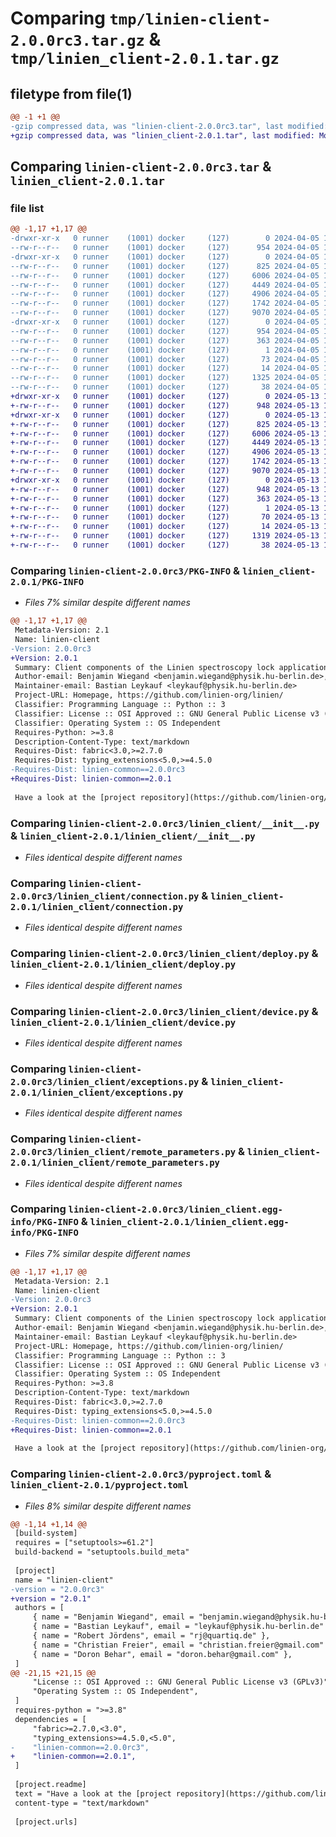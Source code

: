 # Comparing `tmp/linien-client-2.0.0rc3.tar.gz` & `tmp/linien_client-2.0.1.tar.gz`

## filetype from file(1)

```diff
@@ -1 +1 @@
-gzip compressed data, was "linien-client-2.0.0rc3.tar", last modified: Fri Apr  5 14:09:05 2024, max compression
+gzip compressed data, was "linien_client-2.0.1.tar", last modified: Mon May 13 15:18:08 2024, max compression
```

## Comparing `linien-client-2.0.0rc3.tar` & `linien_client-2.0.1.tar`

### file list

```diff
@@ -1,17 +1,17 @@
-drwxr-xr-x   0 runner    (1001) docker     (127)        0 2024-04-05 14:09:05.782100 linien-client-2.0.0rc3/
--rw-r--r--   0 runner    (1001) docker     (127)      954 2024-04-05 14:09:05.782100 linien-client-2.0.0rc3/PKG-INFO
-drwxr-xr-x   0 runner    (1001) docker     (127)        0 2024-04-05 14:09:05.782100 linien-client-2.0.0rc3/linien_client/
--rw-r--r--   0 runner    (1001) docker     (127)      825 2024-04-05 14:08:46.000000 linien-client-2.0.0rc3/linien_client/__init__.py
--rw-r--r--   0 runner    (1001) docker     (127)     6006 2024-04-05 14:08:46.000000 linien-client-2.0.0rc3/linien_client/connection.py
--rw-r--r--   0 runner    (1001) docker     (127)     4449 2024-04-05 14:08:46.000000 linien-client-2.0.0rc3/linien_client/deploy.py
--rw-r--r--   0 runner    (1001) docker     (127)     4906 2024-04-05 14:08:46.000000 linien-client-2.0.0rc3/linien_client/device.py
--rw-r--r--   0 runner    (1001) docker     (127)     1742 2024-04-05 14:08:46.000000 linien-client-2.0.0rc3/linien_client/exceptions.py
--rw-r--r--   0 runner    (1001) docker     (127)     9070 2024-04-05 14:08:46.000000 linien-client-2.0.0rc3/linien_client/remote_parameters.py
-drwxr-xr-x   0 runner    (1001) docker     (127)        0 2024-04-05 14:09:05.782100 linien-client-2.0.0rc3/linien_client.egg-info/
--rw-r--r--   0 runner    (1001) docker     (127)      954 2024-04-05 14:09:05.000000 linien-client-2.0.0rc3/linien_client.egg-info/PKG-INFO
--rw-r--r--   0 runner    (1001) docker     (127)      363 2024-04-05 14:09:05.000000 linien-client-2.0.0rc3/linien_client.egg-info/SOURCES.txt
--rw-r--r--   0 runner    (1001) docker     (127)        1 2024-04-05 14:09:05.000000 linien-client-2.0.0rc3/linien_client.egg-info/dependency_links.txt
--rw-r--r--   0 runner    (1001) docker     (127)       73 2024-04-05 14:09:05.000000 linien-client-2.0.0rc3/linien_client.egg-info/requires.txt
--rw-r--r--   0 runner    (1001) docker     (127)       14 2024-04-05 14:09:05.000000 linien-client-2.0.0rc3/linien_client.egg-info/top_level.txt
--rw-r--r--   0 runner    (1001) docker     (127)     1325 2024-04-05 14:08:46.000000 linien-client-2.0.0rc3/pyproject.toml
--rw-r--r--   0 runner    (1001) docker     (127)       38 2024-04-05 14:09:05.782100 linien-client-2.0.0rc3/setup.cfg
+drwxr-xr-x   0 runner    (1001) docker     (127)        0 2024-05-13 15:18:07.997424 linien_client-2.0.1/
+-rw-r--r--   0 runner    (1001) docker     (127)      948 2024-05-13 15:18:07.997424 linien_client-2.0.1/PKG-INFO
+drwxr-xr-x   0 runner    (1001) docker     (127)        0 2024-05-13 15:18:07.997424 linien_client-2.0.1/linien_client/
+-rw-r--r--   0 runner    (1001) docker     (127)      825 2024-05-13 15:17:51.000000 linien_client-2.0.1/linien_client/__init__.py
+-rw-r--r--   0 runner    (1001) docker     (127)     6006 2024-05-13 15:17:51.000000 linien_client-2.0.1/linien_client/connection.py
+-rw-r--r--   0 runner    (1001) docker     (127)     4449 2024-05-13 15:17:51.000000 linien_client-2.0.1/linien_client/deploy.py
+-rw-r--r--   0 runner    (1001) docker     (127)     4906 2024-05-13 15:17:51.000000 linien_client-2.0.1/linien_client/device.py
+-rw-r--r--   0 runner    (1001) docker     (127)     1742 2024-05-13 15:17:51.000000 linien_client-2.0.1/linien_client/exceptions.py
+-rw-r--r--   0 runner    (1001) docker     (127)     9070 2024-05-13 15:17:51.000000 linien_client-2.0.1/linien_client/remote_parameters.py
+drwxr-xr-x   0 runner    (1001) docker     (127)        0 2024-05-13 15:18:07.997424 linien_client-2.0.1/linien_client.egg-info/
+-rw-r--r--   0 runner    (1001) docker     (127)      948 2024-05-13 15:18:07.000000 linien_client-2.0.1/linien_client.egg-info/PKG-INFO
+-rw-r--r--   0 runner    (1001) docker     (127)      363 2024-05-13 15:18:07.000000 linien_client-2.0.1/linien_client.egg-info/SOURCES.txt
+-rw-r--r--   0 runner    (1001) docker     (127)        1 2024-05-13 15:18:07.000000 linien_client-2.0.1/linien_client.egg-info/dependency_links.txt
+-rw-r--r--   0 runner    (1001) docker     (127)       70 2024-05-13 15:18:07.000000 linien_client-2.0.1/linien_client.egg-info/requires.txt
+-rw-r--r--   0 runner    (1001) docker     (127)       14 2024-05-13 15:18:07.000000 linien_client-2.0.1/linien_client.egg-info/top_level.txt
+-rw-r--r--   0 runner    (1001) docker     (127)     1319 2024-05-13 15:17:51.000000 linien_client-2.0.1/pyproject.toml
+-rw-r--r--   0 runner    (1001) docker     (127)       38 2024-05-13 15:18:07.997424 linien_client-2.0.1/setup.cfg
```

### Comparing `linien-client-2.0.0rc3/PKG-INFO` & `linien_client-2.0.1/PKG-INFO`

 * *Files 7% similar despite different names*

```diff
@@ -1,17 +1,17 @@
 Metadata-Version: 2.1
 Name: linien-client
-Version: 2.0.0rc3
+Version: 2.0.1
 Summary: Client components of the Linien spectroscopy lock application.
 Author-email: Benjamin Wiegand <benjamin.wiegand@physik.hu-berlin.de>, Bastian Leykauf <leykauf@physik.hu-berlin.de>, Robert Jördens <rj@quartiq.de>, Christian Freier <christian.freier@gmail.com>, Doron Behar <doron.behar@gmail.com>
 Maintainer-email: Bastian Leykauf <leykauf@physik.hu-berlin.de>
 Project-URL: Homepage, https://github.com/linien-org/linien/
 Classifier: Programming Language :: Python :: 3
 Classifier: License :: OSI Approved :: GNU General Public License v3 (GPLv3)
 Classifier: Operating System :: OS Independent
 Requires-Python: >=3.8
 Description-Content-Type: text/markdown
 Requires-Dist: fabric<3.0,>=2.7.0
 Requires-Dist: typing_extensions<5.0,>=4.5.0
-Requires-Dist: linien-common==2.0.0rc3
+Requires-Dist: linien-common==2.0.1
 
 Have a look at the [project repository](https://github.com/linien-org/linien) for installation instructions.
```

### Comparing `linien-client-2.0.0rc3/linien_client/__init__.py` & `linien_client-2.0.1/linien_client/__init__.py`

 * *Files identical despite different names*

### Comparing `linien-client-2.0.0rc3/linien_client/connection.py` & `linien_client-2.0.1/linien_client/connection.py`

 * *Files identical despite different names*

### Comparing `linien-client-2.0.0rc3/linien_client/deploy.py` & `linien_client-2.0.1/linien_client/deploy.py`

 * *Files identical despite different names*

### Comparing `linien-client-2.0.0rc3/linien_client/device.py` & `linien_client-2.0.1/linien_client/device.py`

 * *Files identical despite different names*

### Comparing `linien-client-2.0.0rc3/linien_client/exceptions.py` & `linien_client-2.0.1/linien_client/exceptions.py`

 * *Files identical despite different names*

### Comparing `linien-client-2.0.0rc3/linien_client/remote_parameters.py` & `linien_client-2.0.1/linien_client/remote_parameters.py`

 * *Files identical despite different names*

### Comparing `linien-client-2.0.0rc3/linien_client.egg-info/PKG-INFO` & `linien_client-2.0.1/linien_client.egg-info/PKG-INFO`

 * *Files 7% similar despite different names*

```diff
@@ -1,17 +1,17 @@
 Metadata-Version: 2.1
 Name: linien-client
-Version: 2.0.0rc3
+Version: 2.0.1
 Summary: Client components of the Linien spectroscopy lock application.
 Author-email: Benjamin Wiegand <benjamin.wiegand@physik.hu-berlin.de>, Bastian Leykauf <leykauf@physik.hu-berlin.de>, Robert Jördens <rj@quartiq.de>, Christian Freier <christian.freier@gmail.com>, Doron Behar <doron.behar@gmail.com>
 Maintainer-email: Bastian Leykauf <leykauf@physik.hu-berlin.de>
 Project-URL: Homepage, https://github.com/linien-org/linien/
 Classifier: Programming Language :: Python :: 3
 Classifier: License :: OSI Approved :: GNU General Public License v3 (GPLv3)
 Classifier: Operating System :: OS Independent
 Requires-Python: >=3.8
 Description-Content-Type: text/markdown
 Requires-Dist: fabric<3.0,>=2.7.0
 Requires-Dist: typing_extensions<5.0,>=4.5.0
-Requires-Dist: linien-common==2.0.0rc3
+Requires-Dist: linien-common==2.0.1
 
 Have a look at the [project repository](https://github.com/linien-org/linien) for installation instructions.
```

### Comparing `linien-client-2.0.0rc3/pyproject.toml` & `linien_client-2.0.1/pyproject.toml`

 * *Files 8% similar despite different names*

```diff
@@ -1,14 +1,14 @@
 [build-system]
 requires = ["setuptools>=61.2"]
 build-backend = "setuptools.build_meta"
 
 [project]
 name = "linien-client"
-version = "2.0.0rc3"
+version = "2.0.1"
 authors = [
     { name = "Benjamin Wiegand", email = "benjamin.wiegand@physik.hu-berlin.de" },
     { name = "Bastian Leykauf", email = "leykauf@physik.hu-berlin.de" },
     { name = "Robert Jördens", email = "rj@quartiq.de" },
     { name = "Christian Freier", email = "christian.freier@gmail.com" },
     { name = "Doron Behar", email = "doron.behar@gmail.com" },
 ]
@@ -21,15 +21,15 @@
     "License :: OSI Approved :: GNU General Public License v3 (GPLv3)",
     "Operating System :: OS Independent",
 ]
 requires-python = ">=3.8"
 dependencies = [
     "fabric>=2.7.0,<3.0",
     "typing_extensions>=4.5.0,<5.0",
-    "linien-common==2.0.0rc3",
+    "linien-common==2.0.1",
 ]
 
 [project.readme]
 text = "Have a look at the [project repository](https://github.com/linien-org/linien) for installation instructions."
 content-type = "text/markdown"
 
 [project.urls]
```

